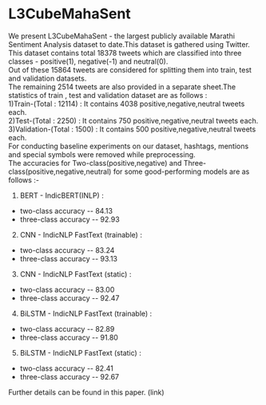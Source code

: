 # L3CubeMahaSent

We present L3CubeMahaSent - the largest publicly available Marathi Sentiment Analysis dataset to date.This dataset is gathered using Twitter.<br>
This dataset contains total 18378 tweets which are classified into three classes - positive(1), negative(-1) and neutral(0).<br>
Out of these 15864 tweets are considered for splitting them into train, test and validation datasets.<br>
The remaining 2514 tweets are also provided in a separate sheet.The statistics of train , test and validation dataset are as follows : <br>
1)Train-(Total : 12114) : It contains 4038 positive,negative,neutral tweets each.<br>
2)Test-(Total : 2250) : It contains 750 positive,negative,neutral tweets each.<br>
3)Validation-(Total : 1500) : It contains 500 positive,negative,neutral tweets each.<br>
For conducting baseline experiments on our dataset, hashtags, mentions and special symbols were removed while preprocessing.<br>
The accuracies for Two-class(positive,negative) and Three-class(positive,negative,neutral) for some good-performing models are as follows :-<br>
1) BERT - IndicBERT(INLP) : 
- two-class accuracy -- 84.13
- three-class accuracy -- 92.93
2) CNN - IndicNLP FastText (trainable) :
- two-class accuracy -- 83.24
- three-class accuracy -- 93.13
3) CNN - IndicNLP FastText (static) :
- two-class accuracy -- 83.00
- three-class accuracy -- 92.47
4) BiLSTM - IndicNLP FastText (trainable) :
- two-class accuracy -- 82.89
- three-class accuracy -- 91.80
5) BiLSTM - IndicNLP FastText (static) :
- two-class accuracy -- 82.41
- three-class accuracy -- 92.67

Further details can be found in this paper. (link)
